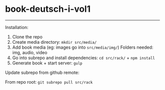# book-deutsch-i-vol1

------------

Installation:

1. Clone the repo
2. Create media directory: ```mkdir src/media/```
3. Add book media (eg: images go into ```src/media/img/```)
Folders needed: img, audio, video
4. Go into subrepo and install dependencies: ```cd src/rack/``` + ```npm install```
5. Generate book + start server: ```gulp```

Update subrepo from github remote:

From repo root: ```git subrepo pull src/rack```
